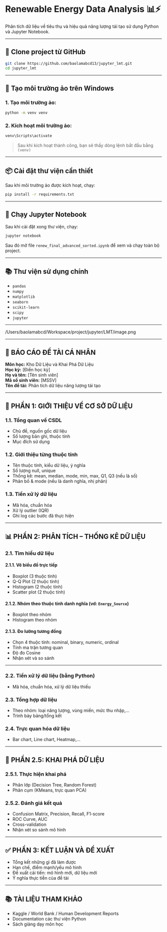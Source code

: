 # Renewable Energy Data Analysis 📊⚡

Phân tích dữ liệu về tiêu thụ và hiệu quả năng lượng tái tạo sử dụng Python và Jupyter Notebook.

---

## 📁 Clone project từ GitHub

```bash
git clone https://github.com/baolamabcd13/jupyter_lmt.git
cd jupyter_lmt
```

---

## 🧪 Tạo môi trường ảo trên Windows

### 1. Tạo môi trường ảo:

```bash
python -m venv venv
```

### 2. Kích hoạt môi trường ảo:

```bash
venv\Scripts\activate
```

> Sau khi kích hoạt thành công, bạn sẽ thấy dòng lệnh bắt đầu bằng `(venv)`

---

## 📦 Cài đặt thư viện cần thiết

Sau khi môi trường ảo được kích hoạt, chạy:

```bash
pip install -r requirements.txt
```

---

## 🚀 Chạy Jupyter Notebook

Sau khi cài đặt xong thư viện, chạy:

```bash
jupyter notebook
```

Sau đó mở file `renew_final_advanced_sorted.ipynb` để xem và chạy toàn bộ project.

---

## 📚 Thư viện sử dụng chính

- `pandas`
- `numpy`
- `matplotlib`
- `seaborn`
- `scikit-learn`
- `scipy`
- `jupyter`

---

/Users/baolamabcd/Workspace/project/jupyter/LMT/image.png

---

## 📘 BÁO CÁO ĐỀ TÀI CÁ NHÂN

**Môn học:** Kho Dữ Liệu và Khai Phá Dữ Liệu  
**Học kỳ:** [Điền học kỳ]  
**Họ và tên:** [Tên sinh viên]  
**Mã số sinh viên:** [MSSV]  
**Tên đề tài:** Phân tích dữ liệu năng lượng tái tạo

---

## 📌 PHẦN 1: GIỚI THIỆU VỀ CƠ SỞ DỮ LIỆU

### 1.1. Tổng quan về CSDL

- Chủ đề, nguồn gốc dữ liệu
- Số lượng bản ghi, thuộc tính
- Mục đích sử dụng

### 1.2. Giới thiệu từng thuộc tính

- Tên thuộc tính, kiểu dữ liệu, ý nghĩa
- Số lượng null, unique
- Thống kê: mean, median, mode, min, max, Q1, Q3 (nếu là số)
- Phân bố & mode (nếu là danh nghĩa, nhị phân)

### 1.3. Tiền xử lý dữ liệu

- Mã hóa, chuẩn hóa
- Xử lý outlier (IQR)
- Ghi log các bước đã thực hiện

---

## 📊 PHẦN 2: PHÂN TÍCH – THỐNG KÊ DỮ LIỆU

### 2.1. Tìm hiểu dữ liệu

#### 2.1.1. Vẽ biểu đồ trực tiếp

- Boxplot (3 thuộc tính)
- Q-Q Plot (2 thuộc tính)
- Histogram (2 thuộc tính)
- Scatter plot (2 thuộc tính)

#### 2.1.2. Nhóm theo thuộc tính danh nghĩa (vd: `Energy_Source`)

- Boxplot theo nhóm
- Histogram theo nhóm

#### 2.1.3. Đo lường tương đồng

- Chọn 4 thuộc tính: nominal, binary, numeric, ordinal
- Tính ma trận tương quan
- Độ đo Cosine
- Nhận xét và so sánh

---

### 2.2. Tiền xử lý dữ liệu (bằng Python)

- Mã hóa, chuẩn hóa, xử lý dữ liệu thiếu

### 2.3. Tổng hợp dữ liệu

- Theo nhóm: loại năng lượng, vùng miền, mức thu nhập,...
- Trình bày bảng/tổng kết

### 2.4. Trực quan hóa dữ liệu

- Bar chart, Line chart, Heatmap,...

---

## 🧠 PHẦN 2.5: KHAI PHÁ DỮ LIỆU

### 2.5.1. Thực hiện khai phá

- Phân lớp (Decision Tree, Random Forest)
- Phân cụm (KMeans, trực quan PCA)

### 2.5.2. Đánh giá kết quả

- Confusion Matrix, Precision, Recall, F1-score
- ROC Curve, AUC
- Cross-validation
- Nhận xét so sánh mô hình

---

## ✅ PHẦN 3: KẾT LUẬN VÀ ĐỀ XUẤT

- Tổng kết những gì đã làm được
- Hạn chế, điểm mạnh/yếu mô hình
- Đề xuất cải tiến: mô hình mới, dữ liệu mới
- Ý nghĩa thực tiễn của đề tài

---

## 📚 TÀI LIỆU THAM KHẢO

- Kaggle / World Bank / Human Development Reports
- Documentation các thư viện Python
- Sách giảng dạy môn học
